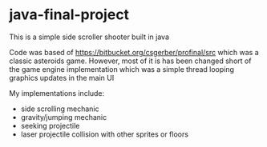 # java-final-project
This is a simple side scroller shooter built in java

Code was based of https://bitbucket.org/csgerber/profinal/src which was a classic asteroids game.
However, most of it is has been changed short of the game engine implementation which was a simple thread looping graphics updates in the main UI

My implementations include:
- side scrolling mechanic
- gravity/jumping mechanic
- seeking projectile
- laser projectile collision with other sprites or floors
